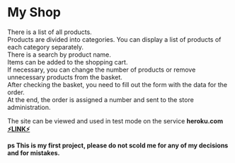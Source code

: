 # My Shop
There is a list of all products.  
Products are divided into categories. You can display a list of products of each category separately.  
There is a search by product name.  
Items can be added to the shopping cart.  
If necessary, you can change the number of products or remove unnecessary products from the basket.  
After checking the basket, you need to fill out the form with the data for the order.  
At the end, the order is assigned a number and sent to the store administration.    

The site can be viewed and used in test mode on the service <b>heroku.com<b>
[⚡<b>LINK<b>⚡](http://my-shop-150387.herokuapp.com/)
  
ps This is my first project, please do not scold me for any of my decisions and for mistakes.
